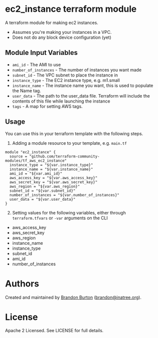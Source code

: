 ec2_instance terraform module
=======================

A terraform module for making ec2 instances.
* Assumes you're making your instances in a VPC.
* Does not do any block device configuration (yet)

Module Input Variables
----------------------

- `ami_id` - The AMI to use
- `number_of_instances`  - The number of instances you want made
- `subnet_id` - The VPC subnet to place the instance in
- `instance_type` - The EC2 instance type, e.g. m1.small
- `instance_name` - The instance name you want, this is used to populate
    the Name tag.
- `user_data` - The path to the user_data file. Terraform will include the contents of this file while launching the instance
- `tags` - A map for setting AWS tags.

Usage
-----

You can use this in your terraform template with the following steps.

1. Adding a module resource to your template, e.g. `main.tf`

```
module "ec2_instance" {
  source = "github.com/terraform-community-modules/tf_aws_ec2_instance"
  instance_type = "${var.instance_type}"
  instance_name = "${var.instance_name}"
  ami_id = "${var.ami_id}"
  aws_access_key = "${var.aws_access_key}"
  aws_secret_key = "${var.aws_secret_key}"
  aws_region = "${var.aws_region}"
  subnet_id = "${var.subnet_id}"
  number_of_instances = "${var.number_of_instances}"
  user_data = "${var.user_data}"
}
```

2. Setting values for the following variables, either through `terraform.tfvars` or `-var` arguments on the CLI

- aws_access_key
- aws_secret_key
- aws_region
- instance_name
- instance_type
- subnet_id
- ami_id
- number_of_instances

Authors
=======

Created and maintained by [Brandon Burton](https://github.com/solarce)
(brandon@inatree.org).

License
=======

Apache 2 Licensed. See LICENSE for full details.

